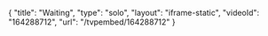 {
    "title": "Waiting",
    "type": "solo",
    "layout": "iframe-static",
    "videoId": "164288712",
    "url": "\/tvpembed\/164288712"
}